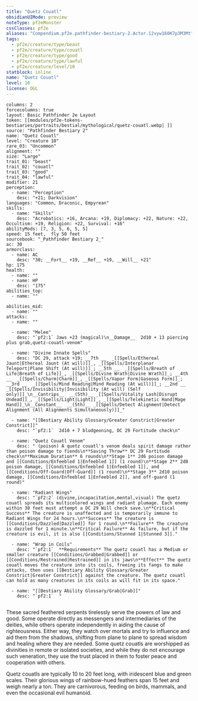 ```yaml
---
title: "Quetz Couatl"
obsidianUIMode: preview
noteType: pf2eMonster
cssClasses: pf2e
aliases: "Compendium.pf2e.pathfinder-bestiary-2.Actor.12vyw160K7p3M3Mt" 
tags:
  - pf2e/creature/type/beast
  - pf2e/creature/type/couatl
  - pf2e/creature/type/good
  - pf2e/creature/type/lawful
  - pf2e/creature/level/10
statblock: inline
name: "Quetz Couatl"
level: 10
license: OGL
---
```


```statblock
columns: 2
forcecolumns: true
layout: Basic Pathfinder 2e Layout
token: [[modules/pf2e-tokens-bestiaries/portraits/bestial/mythological/quetz-couatl.webp| ]]
source: "Pathfinder Bestiary 2"
name: "Quetz Couatl"
level: "Creature 10"
rare_03: "Uncommon"
alignment: ""
size: "Large"
trait_01: "beast"
trait_02: "couatl"
trait_03: "good"
trait_04: "lawful"
modifier: 21
perception:
  - name: "Perception"
    desc: "+21; Darkvision"
languages: "Common, Draconic, Empyrean"
skills:
  - name: "Skills"
    desc: "Acrobatics: +16, Arcana: +19, Diplomacy: +22, Nature: +22, Occultism: +19, Religion: +22, Survival: +16"
abilityMods: [7, 3, 5, 6, 5, 5]
speed: 15 feet,  fly 50 feet
sourcebook: "_Pathfinder Bestiary 2_"
ac: 30
armorclass:
  - name: AC
    desc: "30; __Fort__ +19, __Ref__ +19, __Will__ +21"
hp: 175
health:
  - name: ""
  - name: HP
    desc: "175"
abilities_top:
  - name: ""

abilities_mid:
  - name: ""
attacks:
  - name: ""

  - name: "Melee"
    desc: "`pf2:1` Jaws +23 (magical)\n__Damage__  2d10 + 13 piercing plus grab,quetz-couatl-venom"

  - name: "Divine Innate Spells"
    desc: "DC 29, attack +19; __7th __  _[[Spells/Ethereal Jaunt|Ethereal Jaunt (At will)]]_, _[[Spells/Interplanar Teleport|Plane Shift (At will)]]_; __5th __  _[[Spells/Breath of Life|Breath of Life]]_, _[[Spells/Divine Wrath|Divine Wrath]]_; __4th __  _[[Spells/Charm|Charm]]_, _[[Spells/Vapor Form|Gaseous Form]]_; __3rd __  _[[Spells/Mind Reading|Mind Reading (At will)]]_; __2nd __  _[[Spells/Invisibility|Invisibility (At will) (Self only)]]_\n__Cantrips__  __(5th)__ _[[Spells/Vitality Lash|Disrupt Undead]]_, _[[Spells/Light|Light]]_, _[[Spells/Telekinetic Hand|Mage Hand]]_\n__Constant__  __(5th)__ _[[Spells/Detect Alignment|Detect Alignment (All Alignments Simultaneously)]]_"

  - name: "[[Bestiary Ability Glossary/Greater Constrict|Greater Constrict]]"
    desc: "`pf2:1`  2d10 + 7 bludgeoning, DC 29 Fortitude check\n"

  - name: "Quetz Couatl Venom"
    desc: " (poison) A quetz couatl's venom deals spirit damage rather than poison damage to fiends\n**Saving Throw** DC 29 Fortitude check\n**Maximum Duration** 6 rounds\n**Stage 1** 2d6 poison damage and [[Conditions/Enfeebled 1|Enfeebled 1]] (1 round)\n**Stage 2** 2d8 poison damage, [[Conditions/Enfeebled 1|Enfeebled 1]], and [[Conditions/Off-Guard|Off-Guard]] (1 round)\n**Stage 3** 2d10 poison damage, [[Conditions/Enfeebled 1|Enfeebled 2]], and off-guard (1 round)"

  - name: "Radiant Wings"
    desc: "`pf2:2` (divine,incapacitation,mental,visual) The quetz couatl spreads its multicolored wings and radiant plumage. Each enemy within 30 feet must attempt a DC 29 Will check save.\n**Critical Success** The creature is unaffected and is temporarily immune to Radiant Wings for 24 hours.\n**Success** The creature is [[Conditions/Dazzled|Dazzled]] for 1 round.\n**Failure** The creature is dazzled for 1 minute.\n**Critical Failure** As failure, but if the creature is evil, it is also [[Conditions/Stunned 1|Stunned 3]]."

  - name: "Wrap in Coils"
    desc: "`pf2:1`  **Requirements** The quetz couatl has a Medium or smaller creature [[Conditions/Grabbed|Grabbed]] or [[Conditions/Restrained|Restrained]] in its jaws\n**Effect** The quetz couatl moves the creature into its coils, freeing its fangs to make attacks, then uses [[Bestiary Ability Glossary/Greater Constrict|Greater Constrict]] against the creature. The quetz couatl can hold as many creatures in its coils as will fit in its space."

  - name: "[[Bestiary Ability Glossary/Grab|Grab]]"
    desc: "`pf2:1`  "
 
```



These sacred feathered serpents tirelessly serve the powers of law and good. Some operate directly as messengers and intermediaries of the deities, while others operate independently in aiding the cause of righteousness. Either way, they watch over mortals and try to influence and aid them from the shadows, shifting from plane to plane to spread wisdom and healing where they are needed. Some quetz couatls are worshipped as divinities in remote or isolated societies, and while they do not encourage such veneration, they use the trust placed in them to foster peace and cooperation with others.

Quetz couatls are typically 10 to 20 feet long, with iridescent blue and green scales. Their glorious wings of rainbow-hued feathers span 15 feet and weigh nearly a ton. They are carnivorous, feeding on birds, mammals, and even the occasional evil humanoid.
